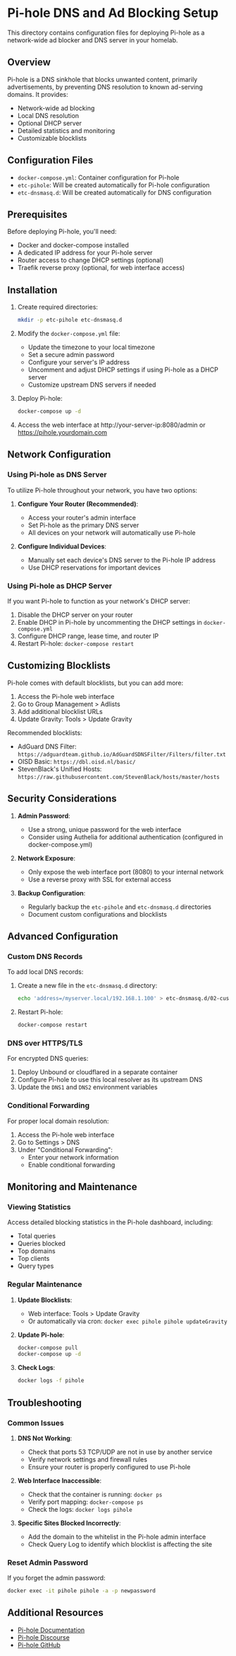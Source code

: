 # Pi-hole DNS and Ad Blocking Setup

This directory contains configuration files for deploying Pi-hole as a network-wide ad blocker and DNS server in your homelab.

## Overview

Pi-hole is a DNS sinkhole that blocks unwanted content, primarily advertisements, by preventing DNS resolution to known ad-serving domains. It provides:

- Network-wide ad blocking
- Local DNS resolution
- Optional DHCP server
- Detailed statistics and monitoring
- Customizable blocklists

## Configuration Files

- `docker-compose.yml`: Container configuration for Pi-hole
- `etc-pihole`: Will be created automatically for Pi-hole configuration
- `etc-dnsmasq.d`: Will be created automatically for DNS configuration

## Prerequisites

Before deploying Pi-hole, you'll need:

- Docker and docker-compose installed
- A dedicated IP address for your Pi-hole server
- Router access to change DHCP settings (optional)
- Traefik reverse proxy (optional, for web interface access)

## Installation

1. Create required directories:
   ```bash
   mkdir -p etc-pihole etc-dnsmasq.d
   ```

2. Modify the `docker-compose.yml` file:
   - Update the timezone to your local timezone
   - Set a secure admin password
   - Configure your server's IP address
   - Uncomment and adjust DHCP settings if using Pi-hole as a DHCP server
   - Customize upstream DNS servers if needed

3. Deploy Pi-hole:
   ```bash
   docker-compose up -d
   ```

4. Access the web interface at http://your-server-ip:8080/admin or https://pihole.yourdomain.com

## Network Configuration

### Using Pi-hole as DNS Server

To utilize Pi-hole throughout your network, you have two options:

1. **Configure Your Router (Recommended)**:
   - Access your router's admin interface
   - Set Pi-hole as the primary DNS server
   - All devices on your network will automatically use Pi-hole

2. **Configure Individual Devices**:
   - Manually set each device's DNS server to the Pi-hole IP address
   - Use DHCP reservations for important devices

### Using Pi-hole as DHCP Server

If you want Pi-hole to function as your network's DHCP server:

1. Disable the DHCP server on your router
2. Enable DHCP in Pi-hole by uncommenting the DHCP settings in `docker-compose.yml`
3. Configure DHCP range, lease time, and router IP
4. Restart Pi-hole: `docker-compose restart`

## Customizing Blocklists

Pi-hole comes with default blocklists, but you can add more:

1. Access the Pi-hole web interface
2. Go to Group Management > Adlists
3. Add additional blocklist URLs
4. Update Gravity: Tools > Update Gravity

Recommended blocklists:

- AdGuard DNS Filter: `https://adguardteam.github.io/AdGuardSDNSFilter/Filters/filter.txt`
- OISD Basic: `https://dbl.oisd.nl/basic/`
- StevenBlack's Unified Hosts: `https://raw.githubusercontent.com/StevenBlack/hosts/master/hosts`

## Security Considerations

1. **Admin Password**:
   - Use a strong, unique password for the web interface
   - Consider using Authelia for additional authentication (configured in docker-compose.yml)

2. **Network Exposure**:
   - Only expose the web interface port (8080) to your internal network
   - Use a reverse proxy with SSL for external access

3. **Backup Configuration**:
   - Regularly backup the `etc-pihole` and `etc-dnsmasq.d` directories
   - Document custom configurations and blocklists

## Advanced Configuration

### Custom DNS Records

To add local DNS records:

1. Create a new file in the `etc-dnsmasq.d` directory:
   ```bash
   echo 'address=/myserver.local/192.168.1.100' > etc-dnsmasq.d/02-custom.conf
   ```

2. Restart Pi-hole:
   ```bash
   docker-compose restart
   ```

### DNS over HTTPS/TLS

For encrypted DNS queries:

1. Deploy Unbound or cloudflared in a separate container
2. Configure Pi-hole to use this local resolver as its upstream DNS
3. Update the `DNS1` and `DNS2` environment variables

### Conditional Forwarding

For proper local domain resolution:

1. Access the Pi-hole web interface
2. Go to Settings > DNS
3. Under "Conditional Forwarding":
   - Enter your network information
   - Enable conditional forwarding

## Monitoring and Maintenance

### Viewing Statistics

Access detailed blocking statistics in the Pi-hole dashboard, including:

- Total queries
- Queries blocked
- Top domains
- Top clients
- Query types

### Regular Maintenance

1. **Update Blocklists**:
   - Web interface: Tools > Update Gravity
   - Or automatically via cron: `docker exec pihole pihole updateGravity`

2. **Update Pi-hole**:
   ```bash
   docker-compose pull
   docker-compose up -d
   ```

3. **Check Logs**:
   ```bash
   docker logs -f pihole
   ```

## Troubleshooting

### Common Issues

1. **DNS Not Working**:
   - Check that ports 53 TCP/UDP are not in use by another service
   - Verify network settings and firewall rules
   - Ensure your router is properly configured to use Pi-hole

2. **Web Interface Inaccessible**:
   - Check that the container is running: `docker ps`
   - Verify port mapping: `docker-compose ps`
   - Check the logs: `docker logs pihole`

3. **Specific Sites Blocked Incorrectly**:
   - Add the domain to the whitelist in the Pi-hole admin interface
   - Check Query Log to identify which blocklist is affecting the site

### Reset Admin Password

If you forget the admin password:

```bash
docker exec -it pihole pihole -a -p newpassword
```

## Additional Resources

- [Pi-hole Documentation](https://docs.pi-hole.net/)
- [Pi-hole Discourse](https://discourse.pi-hole.net/)
- [Pi-hole GitHub](https://github.com/pi-hole/pi-hole)